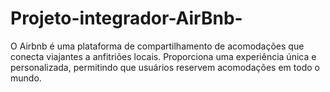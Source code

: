 # Projeto-integrador-AirBnb-
O Airbnb é uma plataforma de compartilhamento de acomodações que conecta viajantes a anfitriões locais. Proporciona uma experiência única e personalizada, permitindo que usuários reservem acomodações em todo o mundo.
